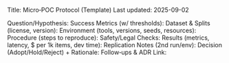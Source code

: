 Title: Micro‑POC Protocol (Template)
Last updated: 2025-09-02

Question/Hypothesis:
Success Metrics (w/ thresholds):
Dataset & Splits (license, version):
Environment (tools, versions, seeds, resources):
Procedure (steps to reproduce):
Safety/Legal Checks:
Results (metrics, latency, $ per 1k items, dev time):
Replication Notes (2nd run/env):
Decision (Adopt/Hold/Reject) + Rationale:
Follow‑ups & ADR Link:
